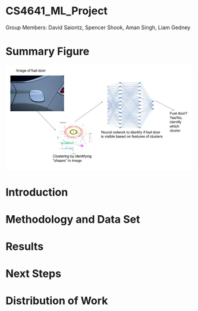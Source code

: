 # CS4641_ML_Project

Group Members: David Saiontz, Spencer Shook, Aman Singh, Liam Gedney

# Summary Figure

![](projectSummary.jpg)

# Introduction


# Methodology and Data Set


# Results 


# Next Steps


# Distribution of Work
